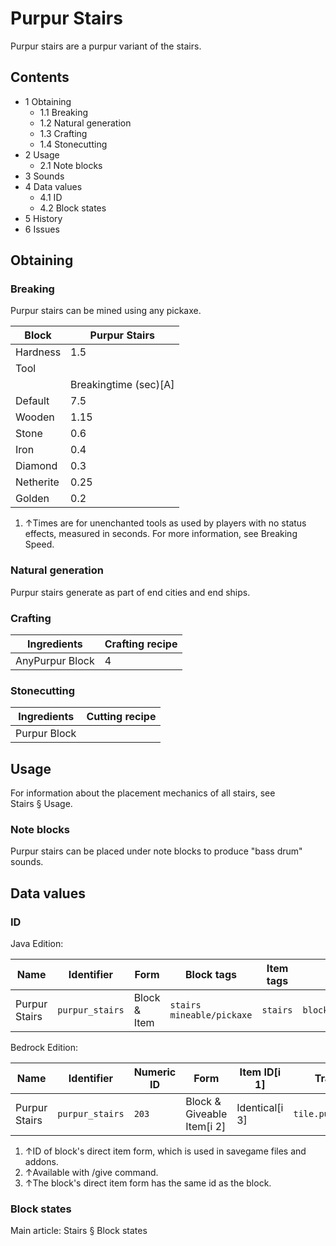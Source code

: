 # Purpur Stairs
Purpur stairs are a purpur variant of the stairs.

## Contents
- 1 Obtaining
	- 1.1 Breaking
	- 1.2 Natural generation
	- 1.3 Crafting
	- 1.4 Stonecutting
- 2 Usage
	- 2.1 Note blocks
- 3 Sounds
- 4 Data values
	- 4.1 ID
	- 4.2 Block states
- 5 History
- 6 Issues

## Obtaining
### Breaking
Purpur stairs can be mined using any pickaxe.

| Block     | Purpur Stairs         |
|-----------|-----------------------|
| Hardness  | 1.5                   |
| Tool      |                       |
|           | Breakingtime (sec)[A] |
| Default   | 7.5                   |
| Wooden    | 1.15                  |
| Stone     | 0.6                   |
| Iron      | 0.4                   |
| Diamond   | 0.3                   |
| Netherite | 0.25                  |
| Golden    | 0.2                   |

1. ↑Times are for unenchanted tools as used by players with no status effects, measured in seconds. For more information, see Breaking Speed.

### Natural generation
Purpur stairs generate as part of end cities and end ships.

### Crafting
| Ingredients     | Crafting recipe |
|-----------------|-----------------|
| AnyPurpur Block | 4               |

### Stonecutting
| Ingredients  | Cutting recipe |
|--------------|----------------|
| Purpur Block |                |

## Usage
For information about the placement mechanics of all stairs, see Stairs § Usage.

### Note blocks
Purpur stairs can be placed under note blocks to produce "bass drum" sounds.

## Data values
### ID
Java Edition:

| Name          | Identifier      | Form         | Block tags                      | Item tags | Translation key                 |
|---------------|-----------------|--------------|---------------------------------|-----------|---------------------------------|
| Purpur Stairs | `purpur_stairs` | Block & Item | `stairs`<br/>`mineable/pickaxe` | `stairs`  | `block.minecraft.purpur_stairs` |

Bedrock Edition:

| Name          | Identifier      | Numeric ID | Form                       | Item ID[i 1]   | Translation key           |
|---------------|-----------------|------------|----------------------------|----------------|---------------------------|
| Purpur Stairs | `purpur_stairs` | `203`      | Block & Giveable Item[i 2] | Identical[i 3] | `tile.purpur_stairs.name` |

1. ↑ID of block's direct item form, which is used in savegame files and addons.
2. ↑Available with /give command.
3. ↑The block's direct item form has the same id as the block.

### Block states
Main article: Stairs § Block states

